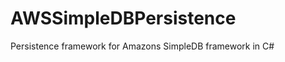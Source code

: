 AWSSimpleDBPersistence
======================

Persistence framework for Amazons SimpleDB framework in C#

